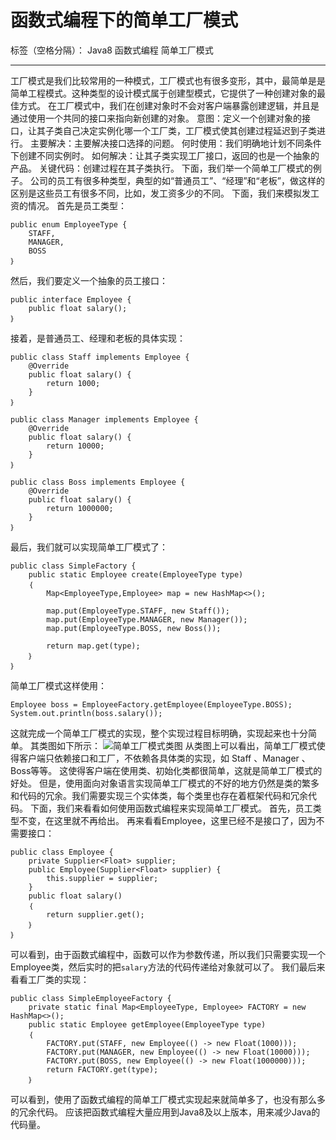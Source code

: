 ﻿# 函数式编程下的简单工厂模式

标签（空格分隔）： Java8 函数式编程 简单工厂模式

---

工厂模式是我们比较常用的一种模式，工厂模式也有很多变形，其中，最简单是是简单工程模式。这种类型的设计模式属于创建型模式，它提供了一种创建对象的最佳方式。
在工厂模式中，我们在创建对象时不会对客户端暴露创建逻辑，并且是通过使用一个共同的接口来指向新创建的对象。
意图：定义一个创建对象的接口，让其子类自己决定实例化哪一个工厂类，工厂模式使其创建过程延迟到子类进行。
主要解决：主要解决接口选择的问题。
何时使用：我们明确地计划不同条件下创建不同实例时。
如何解决：让其子类实现工厂接口，返回的也是一个抽象的产品。
关键代码：创建过程在其子类执行。
下面，我们举一个简单工厂模式的例子。
公司的员工有很多种类型，典型的如“普通员工”、“经理”和“老板”，做这样的区别是这些员工有很多不同，比如，发工资多少的不同。
下面，我们来模拟发工资的情况。
首先是员工类型：

    public enum EmployeeType {
        STAFF,
        MANAGER,
        BOSS
    ｝
然后，我们要定义一个抽象的员工接口：

    public interface Employee {
        public float salary();
    ｝
接着，是普通员工、经理和老板的具体实现：

    public class Staff implements Employee {
        @Override
	    public float salary() {
		    return 1000;
	    }
	｝
	
	public class Manager implements Employee {
	    @Override
	    public float salary() {
		    return 10000;
	    }
    ｝
    
    public class Boss implements Employee {
        @Override
        public float salary() {
		    return 1000000;
	    }
	｝
	

最后，我们就可以实现简单工厂模式了：

    public class SimpleFactory {
        public static Employee create(EmployeeType type)
        ｛
            Map<EmployeeType,Employee> map = new HashMap<>();
		
		    map.put(EmployeeType.STAFF, new Staff());
		    map.put(EmployeeType.MANAGER, new Manager());
		    map.put(EmployeeType.BOSS, new Boss());
		
		    return map.get(type);
        ｝
    ｝
简单工厂模式这样使用：

    Employee boss = EmployeeFactory.getEmployee(EmployeeType.BOSS);
    System.out.println(boss.salary());

这就完成一个简单工厂模式的实现，整个实现过程目标明确，实现起来也十分简单。
其类图如下所示：
![简单工厂模式类图][1]
从类图上可以看出，简单工厂模式使得客户端只依赖接口和工厂，不依赖各具体类的实现，如 Staff 、Manager 、 Boss等等。
这使得客户端在使用类、初始化类都很简单，这就是简单工厂模式的好处。
但是，使用面向对象语言实现简单工厂模式的不好的地方仍然是类的繁多和代码的冗余。我们需要实现三个实体类，每个类里也存在着框架代码和冗余代码。
下面，我们来看看如何使用函数式编程来实现简单工厂模式。
首先，员工类型不变，在这里就不再给出。
再来看看Employee，这里已经不是接口了，因为不需要接口：

    public class Employee {
        private Supplier<Float> supplier;
        public Employee(Supplier<Float> supplier) {
            this.supplier = supplier;
        }
        public float salary()
        ｛
            return supplier.get();
        ｝
    ｝
可以看到，由于函数式编程中，函数可以作为参数传递，所以我们只需要实现一个Employee类，然后实时的把`salary`方法的代码传递给对象就可以了。
我们最后来看看工厂类的实现：

    public class SimpleEmployeeFactory {
        private static final Map<EmployeeType, Employee> FACTORY = new HashMap<>();
        public static Employee getEmployee(EmployeeType type)
        ｛
            FACTORY.put(STAFF, new Employee(() -> new Float(1000)));
            FACTORY.put(MANAGER, new Employee(() -> new Float(10000)));
            FACTORY.put(BOSS, new Employee(() -> new Float(1000000)));
            return FACTORY.get(type);
        ｝
可以看到，使用了函数式编程的简单工厂模式实现起来就简单多了，也没有那么多的冗余代码。
应该把函数式编程大量应用到Java8及以上版本，用来减少Java的代码量。



  [1]: https://thumbnail0.baidupcs.com/thumbnail/87606d2347de99df6e5b7681c9cf07ca?fid=2048635255-250528-279357426542006&time=1521511200&rt=sh&sign=FDTAER-DCb740ccc5511e5e8fedcff06b081203-b8ttnQQ%2bG7P9oPFdt3K4bbZuxXE=&expires=8h&chkv=0&chkbd=0&chkpc=&dp-logid=1818792931620203618&dp-callid=0&size=c710_u400&quality=100&vuk=-&ft=video
